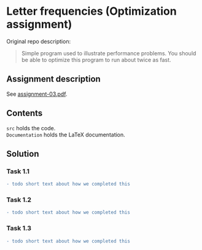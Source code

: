 # Letter frequencies (Optimization assignment)
Original repo description:  
> Simple program used to illustrate performance problems. You should be able to optimize this program to run about twice as fast.

## Assignment description
See [assignment-03.pdf](assignment-03.pdf).

## Contents
`src` holds the code.  
`Documentation` holds the LaTeX documentation.

## Solution

### Task 1.1
```diff
- todo short text about how we completed this
```

### Task 1.2
```diff
- todo short text about how we completed this
```

### Task 1.3
```diff
- todo short text about how we completed this
```